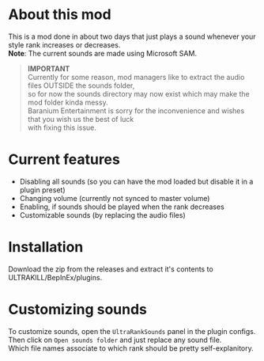 # About this mod
This is a mod done in about two days that just plays a sound whenever your style rank increases or decreases.\
**Note**: The current sounds are made using Microsoft SAM.

> **IMPORTANT**\
> Currently for some reason, mod managers like to extract the audio files OUTSIDE the sounds folder,\
> so for now the sounds directory may now exist which may make the mod folder kinda messy.\
> Baranium Entertainment is sorry for the inconvenience and wishes that you wish us the best of luck\
> with fixing this issue.

# Current features
- Disabling all sounds (so you can have the mod loaded but disable it in a plugin preset)
- Changing volume (currently not synced to master volume)
- Enabling, if sounds should be played when the rank decreases
- Customizable sounds (by replacing the audio files)

# Installation
Download the zip from the releases and extract it's contents to ULTRAKILL/BepInEx/plugins.

# Customizing sounds
To customize sounds, open the `UltraRankSounds` panel in the plugin configs. \
Then click on `Open sounds folder` and just replace any sound file. \
Which file names associate to which rank should be pretty self-explanitory.